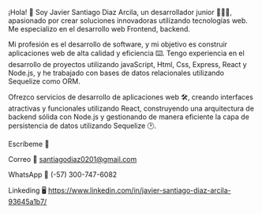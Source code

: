 ¡Hola! 🫡 Soy Javier Santiago Diaz Arcila, un desarrollador junior 🧑🏻‍💻, apasionado por crear soluciones innovadoras utilizando tecnologías web. Me especializo en el desarrollo web Frontend, backend.

Mi profesión es el desarrollo de software, y mi objetivo es construir aplicaciones web de alta calidad y eficiencia ⌨️. Tengo experiencia en el desarrollo de proyectos
utilizando javaScript, Html, Css, Express, React y Node.js, y he trabajado con bases de datos relacionales utilizando Sequelize como ORM.

Ofrezco servicios de desarrollo de aplicaciones web 🛠️, creando interfaces atractivas y funcionales utilizando React, construyendo una arquitectura de backend sólida 
con Node.js y gestionando de manera eficiente la capa de persistencia de datos utilizando Sequelize 🕑.

Escríbeme 📝

Correo 📧 santiagodiaz0201@gmail.com

WhatsApp 📲 (-57) 300-747-6082

Linkeding 🖥️ https://www.linkedin.com/in/javier-santiago-diaz-arcila-93645a1b7/
